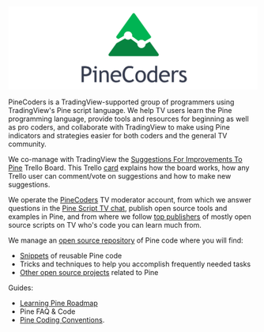 ![logo](PineCoders.png "PineCoders")

PineCoders is a TradingView-supported group of programmers using TradingView's Pine script language. We help TV users learn the Pine programming language, provide tools and resources for beginning as well as pro coders, and collaborate with TradingView to make using Pine indicators and strategies easier for both coders and the general TV community.

We co-manage with TradingView the [Suggestions For Improvements To Pine](https://trello.com/b/Jmv6c8Cx) Trello Board. This Trello [card](https://trello.com/c/r0jKAKhK) explains how the board works, how any Trello user can comment/vote on suggestions and how to make new suggestions.

We operate the [PineCoders](https://www.tradingview.com/u/PineCoders/#published-scripts) TV moderator account, from which we answer questions in the [Pine Script TV chat](https://www.tradingview.com/chat/#BfmVowG1TZkKO235), publish open source tools and examples in Pine, and from where we follow [top publishers](https://www.tradingview.com/u/PineCoders/#following-people) of mostly open source scripts on TV who's code you can learn much from.

We manage an [open source repository](https://github.com/pinecoders/pine-utils) of Pine code where you will find:
- [Snippets](https://github.com/pinecoders/pine-utils/tree/master/snippets) of reusable Pine code
- Tricks and techniques to help you accomplish frequently needed tasks
- [Other open source projects](https://github.com/pinecoders) related to Pine

Guides:
- [Learning Pine Roadmap](https://github.com/pinecoders/pine-utils/tree/master/guides/learning_pine_roadmap)
- Pine FAQ & Code
- [Pine Coding Conventions](https://github.com/pinecoders/pine-utils/tree/master/guides/coding_conventions).
